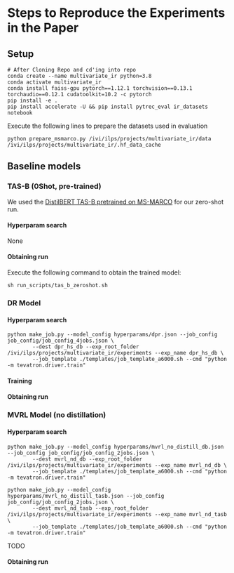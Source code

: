 # Steps to Reproduce the Experiments in the Paper

## Setup 
```
# After Cloning Repo and cd'ing into repo
conda create --name multivariate_ir python=3.8
conda activate multivariate_ir
conda install faiss-gpu pytorch==1.12.1 torchvision==0.13.1 torchaudio==0.12.1 cudatoolkit=10.2 -c pytorch
pip install -e .
pip install accelerate -U && pip install pytrec_eval ir_datasets notebook

```

Execute the following lines to prepare the datasets used in evaluation
```
python prepare_msmarco.py /ivi/ilps/projects/multivariate_ir/data /ivi/ilps/projects/multivariate_ir/.hf_data_cache
```

## Baseline models

### TAS-B (0Shot, pre-trained)

We used the [DistilBERT TAS-B pretrained on MS-MARCO](https://huggingface.co/sebastian-hofstaetter/distilbert-dot-tas_b-b256-msmarco) for 
our zero-shot run. 


#### Hyperparam search
None

#### Obtaining run
Execute the following command to obtain the trained model:

```
sh run_scripts/tas_b_zeroshot.sh
``` 


### DR Model

#### Hyperparam search

```
python make_job.py --model_config hyperparams/dpr.json --job_config job_config/job_config_4jobs.json \
        --dest dpr_hs_db --exp_root_folder /ivi/ilps/projects/multivariate_ir/experiments --exp_name dpr_hs_db \
        --job_template ./templates/job_template_a6000.sh --cmd "python -m tevatron.driver.train" 
```



#### Training

#### Obtaining run

### MVRL Model (no distillation)

#### Hyperparam search

```
python make_job.py --model_config hyperparams/mvrl_no_distill_db.json --job_config job_config/job_config_2jobs.json \
        --dest mvrl_nd_db --exp_root_folder /ivi/ilps/projects/multivariate_ir/experiments --exp_name mvrl_nd_db \
        --job_template ./templates/job_template_a6000.sh --cmd "python -m tevatron.driver.train"

python make_job.py --model_config hyperparams/mvrl_no_distill_tasb.json --job_config job_config/job_config_2jobs.json \
        --dest mvrl_nd_tasb --exp_root_folder /ivi/ilps/projects/multivariate_ir/experiments --exp_name mvrl_nd_tasb \
        --job_template ./templates/job_template_a6000.sh --cmd "python -m tevatron.driver.train"
```

TODO
#### Obtaining run




